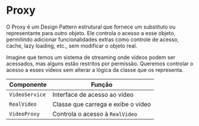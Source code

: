 # Proxy

O Proxy é um Design Pattern estrutural que fornece um substituto ou representante para outro objeto. Ele controla o acesso a esse objeto, permitindo adicionar funcionalidades extras como controle de acesso, cache, lazy loading, etc., sem modificar o objeto real.

Imagine que temos um sistema de streaming onde vídeos podem ser acessados, mas alguns estão restritos por permissão. Queremos controlar o acesso a esses vídeos sem alterar a lógica da classe que os representa.

| Componente     | Função                             |
| -------------- | ---------------------------------- |
| `VideoService` | Interface de acesso ao vídeo       |
| `RealVideo`    | Classe que carrega e exibe o vídeo |
| `VideoProxy`   | Controla o acesso à `RealVideo`    |


